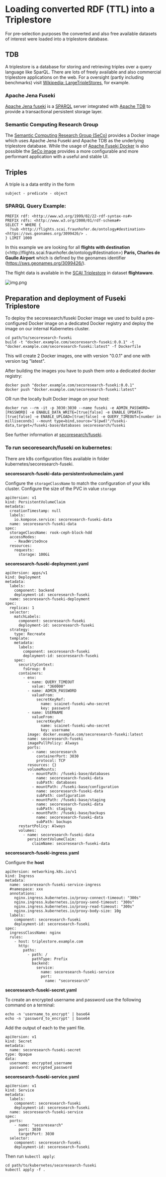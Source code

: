 # Loading converted RDF (TTL) into a Triplestore
For pre-selection purposes the converted and also free available datasets of interest were loaded into a triplestore database.

## TDB
A triplestore is a database for storing and retrieving triples over a query language like SparQL.
There are lots of freely available and also commercial triplestore applications on the web.
For a oversight (partly including benchmarks) visit [Wikipedia: LargeTripleStores](https://en.wikipedia.org/wiki/Triplestore), for example.

### Apache Jena Fuseki
[Apache Jena fuseki](https://jena.apache.org/documentation/fuseki2/) is a [SPARQL](https://www.w3.org/TR/rdf-sparql-query/) server integrated with [Apache TDB](https://jena.apache.org/documentation/tdb/index.html) 
to provide a transactional persistent storage layer.

### Semantic Computing Research Group
The [Semantic Computing Research Group (SeCo)](https://seco.cs.aalto.fi/) 
provides a Docker image which uses Apache Jena Fuseki and Apache TDB as the underlying triplestore database.
While the usage of [Apache Fuseki Docker](https://jena.apache.org/documentation/fuseki2/fuseki-docker.html) is also possible 
the [SeCo image](https://hub.docker.com/r/secoresearch/fuseki/) provides a more configurable and more performant application
with a useful and stable UI.

## Triples
A triple is a data entity in the form

```
subject - predicate - object
```

### SPARQL Query Example:
```
PREFIX rdf: <http://www.w3.org/1999/02/22-rdf-syntax-ns#>
PREFIX rdfs: <http://www.w3.org/2000/01/rdf-schema#>
SELECT * WHERE {
  ?sub <http://flights.scai.fraunhofer.de/ontology#destination> <https://sws.geonames.org/3099426/> .
} LIMIT 1000
```

In this example we are looking for all **flights with destination** (<http://<area>flights.scai.fraunhofer.de/ontology#destination>) **Paris, Charles de Gaulle Airport** which is defined by the geonames identifier (<https://sws.geonames.org/3099426/>).

The flight data is available in the [SCAI Triplestore](https://triplestore.scaiview.com) in dataset **flightaware**.

![img.png](img.png)

## Preparation and deployment of Fuseki Triplestore
To deploy the secoresearch/fuseki Docker image we used to build a pre-configured Docker image on a dedicated Docker registry and deploy the image on our internal Kubernetes cluster.

```
cd path/to/secoresearch-fuseki
build -t "docker.example.com/secoresearch-fuseki:0.0.1" -t "docker.example.com/secoresearch-fuseki:latest" -f Dockerfile
```

This will create 2 Docker images, one with version "0.0.1" and one with version tag "latest".

After building the images you have to push them onto a dedicated docker registry:

```
docker push "docker.example.com/secoresearch-fuseki:0.0.1"
docker push "docker.example.com/secoresearch-fuseki:latest"
```

OR run the locally built Docker image on your host:
```
docker run --rm -it -p 3030:3030 --name fuseki -e ADMIN_PASSWORD=[PASSWORD] -e ENABLE_DATA_WRITE=[true|false] -e ENABLE_UPDATE=[true|false] -e ENABLE_UPLOAD=[true|false] -e QUERY_TIMEOUT=[number in milliseconds] --mount type=bind,source="$(pwd)"/fuseki-data,target=/fuseki-base/databases secoresearch/fuseki
```
See further information at [secoresearch/fuseki](https://hub.docker.com/r/secoresearch/fuseki/).

### To run secoresearch/fuseki on kubernetes:

There are k8s configuration files available in folder kubernetes/secoresearch-fuseki.

**secoresearch-fuseki-data-persistentvolumeclaim.yaml**

Configure the ```storageClassName``` to match the configuration of your k8s cluster.
Configure the size of the PVC in value ```storage```

```
apiVersion: v1
kind: PersistentVolumeClaim
metadata:
  creationTimestamp: null
  labels:
    io.kompose.service: secoresearch-fuseki-data
  name: secoresearch-fuseki-data
spec:
  storageClassName: rook-ceph-block-hdd
  accessModes:
    - ReadWriteOnce
  resources:
    requests:
      storage: 100Gi
```

**secoresearch-fuseki-deployment.yaml**

```
apiVersion: apps/v1
kind: Deployment
metadata:
  labels:
    component: backend
    deployment-id: secoresearch-fuseki
  name: secoresearch-fuseki-deployment
spec:
  replicas: 1
  selector:
    matchLabels:
      component: secoresearch-fuseki
      deployment-id: secoresearch-fuseki
  strategy:
    type: Recreate
  template:
    metadata:
      labels:
        component: secoresearch-fuseki
        deployment-id: secoresearch-fuseki
    spec:
      securityContext:
        fsGroup: 0
      containers:
        - env:
          - name: QUERY_TIMEOUT
            value: "360000"
          - name: ADMIN_PASSWORD
            valueFrom:
              secretKeyRef:
                name: scainet-fuseki-who-secret
                key: password
          - name: USERNAME
            valueFrom:
              secretKeyRef:
                name: scainet-fuseki-who-secret
                key: username
          image: docker.example.com/secoresearch-fuseki:latest
          name: secoresearch-fuseki
          imagePullPolicy: Always
          ports:
            - name: secoresearch
              containerPort: 3030
              protocol: TCP
          resources: {}
          volumeMounts:
            - mountPath: /fuseki-base/databases
              name: secoresearch-fuseki-data
              subPath: databases
            - mountPath: /fuseki-base/configuration
              name: secoresearch-fuseki-data
              subPath: configuration
            - mountPath: /fuseki-base/staging
              name: secoresearch-fuseki-data
              subPath: staging
            - mountPath: /fuseki-base/backups
              name: secoresearch-fuseki-data
              subPath: backups
      restartPolicy: Always
      volumes:
        - name: secoresearch-fuseki-data
          persistentVolumeClaim:
            claimName: secoresearch-fuseki-data
```

**secoresearch-fuseki-ingress.yaml**

Configure the **host**

```
apiVersion: networking.k8s.io/v1
kind: Ingress
metadata:
  name: secoresearch-fuseki-service-ingress
  #namespace: xxx
  annotations:
    nginx.ingress.kubernetes.io/proxy-connect-timeout: "300s"
    nginx.ingress.kubernetes.io/proxy-send-timeout: "300s"
    nginx.ingress.kubernetes.io/proxy-read-timeout: "300s"
    nginx.ingress.kubernetes.io/proxy-body-size: 10g
  labels:
    component: secoresearch-fuseki
    deployment-id: secoresearch-fuseki
spec:
  ingressClassName: nginx
  rules:
    - host: triplestore.example.com
      http:
        paths:
          - path: /
            pathType: Prefix
            backend:
              service:
                name: secoresearch-fuseki-service
                port:
                  name: "secoresearch"
```

**secoresearch-fuseki-secret.yaml**

To create an encrypted username and password use the following command on a terminal:
```
echo -n 'username_to_encrypt' | base64
echo -n 'password_to_encrypt' | base64
```
Add the output of each to the yaml file.

```
apiVersion: v1
kind: Secret
metadata:
  name: secoresearch-fuseki-secret
type: Opaque
data:
  username: encrypted_username
  password: encrypted_password

```

**secoresearch-fuseki-service.yaml**

```
apiVersion: v1
kind: Service
metadata:
  labels:
    component: secoresearch-fuseki
    deployment-id: secoresearch-fuseki
  name: secoresearch-fuseki-service
spec:
  ports:
    - name: "secoresearch"
      port: 3030
      targetPort: 3030
  selector:
    component: secoresearch-fuseki
    deployment-id: secoresearch-fuseki
```

Then run ```kubectl apply```:

```
cd path/to/kubernetes/secoresearch-fuseki
kubectl apply -f .
```
